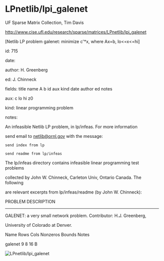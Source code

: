 # LPnetlib/lpi_galenet

 UF Sparse Matrix Collection, Tim Davis

 http://www.cise.ufl.edu/research/sparse/matrices/LPnetlib/lpi_galenet

 [Netlib LP problem galenet: minimize c'*x, where Ax=b, lo<=x<=hi]

 id: 715

 date: 

 author: H. Greenberg

 ed: J. Chinneck

 fields: title name A b id aux kind date author ed notes

 aux: c lo hi z0

 kind: linear programming problem

 notes:

 An infeasible Netlib LP problem, in lp/infeas.  For more information        

 send email to netlib@ornl.gov with the message:                             

                                                                             

 	send index from lp                                                         

 	send readme from lp/infeas                                                 

                                                                             

 The lp/infeas directory contains infeasible linear programming test problems

 collected by John W. Chinneck, Carleton Univ, Ontario Canada.  The following

 are relevant excerpts from lp/infeas/readme (by John W. Chinneck):          

                                                                             

 PROBLEM DESCRIPTION                                                         

 -------------------                                                         

                                                                             

 GALENET:  a very small network problem.  Contributor:  H.J.  Greenberg,     

 University of Colorado at Denver.                                           

                                                                             

 Name       Rows   Cols   Nonzeros Bounds      Notes                         

 galenet       9      8       16   B                                         

                                                                             

![LPnetlib/lpi_galenet](http://www2.research.att.com/~yifanhu/GALLERY/GRAPHS/GIF_SMALL/LPnetlib@lpi_galenet.gif)